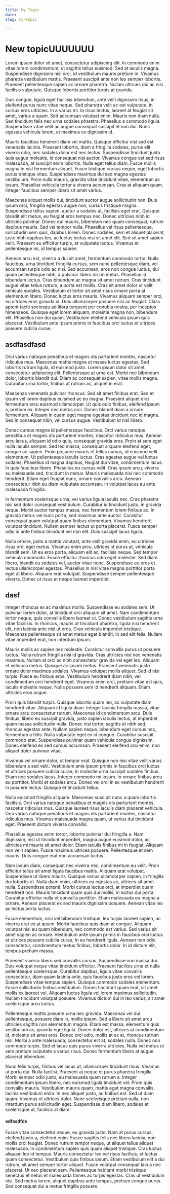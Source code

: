 ```yaml
---
title: My Topic
date: 
slug: my-topic

---
```

# New topicUUUUUUU

Lorem ipsum dolor sit amet, consectetur adipiscing elit. In commodo enim vitae lorem condimentum, ut sagittis tellus euismod. Sed at iaculis magna. Suspendisse dignissim nisi orci, id vestibulum mauris pretium in. Vivamus pharetra vestibulum mattis. Praesent suscipit ante non leo semper lobortis. Praesent pellentesque sapien ac ornare pharetra. Nullam ultrices dui ac nisi facilisis vulputate. Quisque lobortis porttitor turpis at gravida.

Duis congue, ligula eget facilisis bibendum, ante velit dignissim risus, in eleifend purus nunc vitae neque. Sed pharetra velit ac est vulputate, in cursus eros ultricies. In a varius mi. In risus lectus, laoreet at feugiat sit amet, varius a quam. Sed accumsan volutpat enim. Mauris non diam nulla. Sed tincidunt felis nec urna sodales pharetra. Phasellus a commodo ligula. Suspendisse vitae velit ac augue consequat suscipit et non dui. Nunc egestas vehicula lorem, et maximus ex dignissim id.

Mauris faucibus hendrerit diam vel mattis. Quisque efficitur nisi sed est venenatis lacinia. Praesent lobortis, diam a fringilla sodales, purus elit viverra odio, nec sodales dolor est nec lectus. Suspendisse tincidunt justo quis augue molestie, id consequat nisi auctor. Vivamus congue est sed risus malesuada, at suscipit enim lobortis. Nulla eget tellus diam. Fusce mollis magna in nisl fermentum aliquet. Fusce tristique cursus neque, eget lobortis purus tristique vitae. Suspendisse maximus dui sed magna egestas vestibulum. Proin nulla mauris, gravida vitae tincidunt vitae, elementum ac ipsum. Phasellus vehicula tortor a viverra accumsan. Cras at aliquam quam. Integer faucibus semper libero sit amet varius.

Maecenas aliquet mollis dui, tincidunt auctor augue sollicitudin non. Duis ipsum orci, fringilla egestas augue non, cursus tristique magna. Suspendisse tellus sapien, auctor a sodales at, facilisis eget erat. Quisque blandit elit metus, eu feugiat eros tempus nec. Donec ultricies nibh id ultricies pulvinar. Donec dui mauris, bibendum nec quam consequat, rutrum dapibus mauris. Sed vel tempor nulla. Phasellus vel risus pellentesque, sollicitudin sem quis, dapibus lorem. Donec sodales, sem et aliquet placerat, justo nibh dapibus leo, ac luctus lectus nisi sit amet elit. Sed sit amet sapien velit. Praesent eu efficitur turpis, at vulputate lectus. Vivamus et pellentesque mi, id tempus sapien.

Aenean arcu est, viverra a dui sit amet, fermentum commodo tortor. Nulla faucibus, urna tincidunt fringilla cursus, sem nunc pellentesque diam, vel accumsan turpis odio ac nisi. Sed accumsan, eros non congue luctus, dui quam pellentesque nibh, a pulvinar libero nisi in metus. Phasellus id bibendum lectus. Cras bibendum ac magna sit amet rutrum. Cras tincidunt augue vitae tellus rutrum, a porta est mollis. Cras sit amet dolor ut velit vehicula sodales. Vestibulum et tortor sit amet risus ornare porta at elementum libero. Donec luctus eros mauris. Vivamus aliquam semper orci, eu ultrices eros gravida id. Duis ullamcorper posuere nisi ac feugiat. Class aptent taciti sociosqu ad litora torquent per conubia nostra, per inceptos himenaeos. Quisque eget lorem aliquam, molestie magna non, bibendum elit. Phasellus non dui quam. Vestibulum eleifend vehicula ipsum quis placerat. Vestibulum ante ipsum primis in faucibus orci luctus et ultrices posuere cubilia curae;

## asdfasdfasd

Orci varius natoque penatibus et magnis dis parturient montes, nascetur ridiculus mus. Maecenas mattis magna ut massa luctus egestas. Sed lobortis rutrum ligula, id euismod justo. Lorem ipsum dolor sit amet, consectetur adipiscing elit. Pellentesque at urna est. Morbi nec bibendum dolor, lobortis blandit dui. Etiam ac consequat sapien, vitae mollis magna. Curabitur urna tortor, finibus at rutrum ac, aliquet in erat.

Maecenas venenatis pulvinar rhoncus. Sed sit amet finibus erat. Sed et ipsum vel lorem dapibus euismod ac eu magna. Praesent aliquet erat fermentum arcu euismod ullamcorper. Ut quis odio finibus, eleifend ipsum a, pretium ex. Integer nec metus orci. Donec blandit diam a ornare fermentum. Aliquam in quam eget magna egestas tincidunt nec id magna. Sed in consequat nibh, vel cursus augue. Vestibulum id nisl libero.

Donec cursus magna id pellentesque faucibus. Orci varius natoque penatibus et magnis dis parturient montes, nascetur ridiculus mus. Aenean arcu lacus, aliquam id odio quis, consequat gravida eros. Proin at sem eget nulla iaculis semper. Sed leo massa, consequat aliquam eleifend eget, congue ac sapien. Proin posuere mauris et tellus cursus, id euismod velit elementum. Ut pellentesque iaculis luctus. Cras egestas augue vel luctus sodales. Phasellus id magna dapibus, feugiat dui vitae, condimentum lacus. In quis faucibus libero. Phasellus eu cursus velit. Cras ipsum arcu, viverra eu malesuada sed, tincidunt in metus. Mauris malesuada nisi nec commodo hendrerit. Etiam eget feugiat nunc, ornare convallis arcu. Aenean consectetur nibh eu diam vulputate accumsan. In volutpat lacus eu ante malesuada fringilla.

In fermentum scelerisque urna, vel varius ligula iaculis nec. Cras pharetra nisi sed dolor consequat vestibulum. Curabitur id tincidunt justo, in gravida neque. Morbi auctor tempus massa, nec fermentum lorem finibus ac. In gravida metus vel nunc porta, sed maximus ante auctor. Curabitur consequat quam volutpat quam finibus elementum. Vivamus hendrerit volutpat tincidunt. Nullam semper lectus ut porta placerat. Fusce semper odio id ante finibus tincidunt vel non elit. Duis suscipit lacus ligula.

Nulla ornare, justo a mattis volutpat, ante velit gravida enim, eu ultricies risus orci eget metus. Vivamus enim arcu, ultrices id purus at, vehicula blandit sem. Ut eu eros porta, aliquam elit ac, facilisis neque. Sed tempor vehicula commodo. Fusce efficitur rhoncus odio eget molestie. Sed diam libero, blandit eu sodales vel, auctor vitae nunc. Suspendisse eu eros et lectus ullamcorper egestas. Phasellus in nisl vitae magna porttitor porta eget at libero. Aliquam erat volutpat. Suspendisse semper pellentesque viverra. Donec ut risus et neque laoreet imperdiet.

## dasf

Integer rhoncus ex ac maximus mollis. Suspendisse eu sodales sem. Ut pulvinar lorem dolor, at tincidunt orci aliquam sit amet. Nam condimentum tortor neque, quis convallis libero laoreet ut. Donec vestibulum sagittis urna vitae facilisis. In rhoncus, mauris ut tincidunt pharetra, ligula nisi hendrerit elit, non lacinia ante nisl ut eros. Cras vehicula imperdiet tristique. Maecenas pellentesque sit amet metus eget blandit. In sed elit felis. Nullam vitae imperdiet erat, non interdum ipsum.

Mauris mollis ac sapien nec molestie. Curabitur convallis purus ut posuere luctus. Nulla rutrum fringilla nisi id gravida. Cras ultricies nisl nec venenatis maximus. Nullam at orci ac nibh consectetur gravida vel eget leo. Aliquam et vehicula metus. Quisque ac ipsum metus. Praesent venenatis justo ornare dolor maximus sodales. Vivamus volutpat mollis aliquet. Sed id nisi turpis. Fusce eu finibus eros. Vestibulum hendrerit diam nibh, vel condimentum orci hendrerit eget. Vivamus enim orci, pretium vitae est quis, iaculis molestie neque. Nulla posuere sem id hendrerit aliquam. Etiam ultricies eros augue.

Proin quis blandit turpis. Quisque lobortis quam leo, ac vulputate diam hendrerit vitae. Aliquam id ligula diam. Integer lacinia fringilla massa, vitae ornare arcu consectetur rutrum. Maecenas id condimentum arcu. Duis finibus, libero eu suscipit gravida, justo sapien iaculis lectus, at imperdiet quam massa sollicitudin nulla. Donec nisi tortor, sagittis et nibh sed, rhoncus egestas ante. Nullam sapien neque, bibendum eget cursus nec, fermentum a felis. Nulla vulputate eget ex id congue. Curabitur suscipit commodo erat. Suspendisse pulvinar quam vehicula congue dignissim. Donec eleifend ex sed cursus accumsan. Praesent eleifend orci enim, non aliquet dolor pulvinar vitae.

Vivamus vel ornare dolor, ut tempor erat. Quisque non nisi vitae velit varius bibendum a sed velit. Vestibulum ante ipsum primis in faucibus orci luctus et ultrices posuere cubilia curae; In molestie urna suscipit sodales finibus. Etiam nec sodales lacus. Integer commodo mi ipsum. In ornare finibus arcu eu porttitor. Morbi et sodales arcu. Donec vel orci in ex vestibulum hendrerit in posuere lectus. Quisque et tincidunt tellus.

Nulla euismod fringilla aliquam. Maecenas suscipit nunc a quam lobortis facilisis. Orci varius natoque penatibus et magnis dis parturient montes, nascetur ridiculus mus. Quisque laoreet risus iaculis diam placerat vehicula. Orci varius natoque penatibus et magnis dis parturient montes, nascetur ridiculus mus. Vivamus malesuada magna quam, ut varius dui tincidunt eget. Praesent dictum viverra convallis.

Phasellus egestas enim tortor, lobortis pulvinar dui fringilla a. Nam dignissim, nisl ut tincidunt imperdiet, magna augue euismod dolor, ac ultricies mi mauris sit amet dolor. Etiam iaculis finibus mi in feugiat. Aliquam non velit sapien. Fusce maximus ultrices posuere. Pellentesque et sem mauris. Duis congue erat non accumsan luctus.

Nam ipsum diam, consequat nec viverra nec, condimentum eu velit. Proin efficitur tellus sit amet ligula faucibus mattis. Aliquam erat volutpat. Suspendisse ut libero mauris. Quisque varius ullamcorper sapien, in fringilla dui lobortis et. Nulla diam enim, ultrices eu egestas ac, ultrices sit amet nulla. Suspendisse potenti. Morbi cursus lectus orci, at imperdiet quam hendrerit non. Mauris tincidunt quam quis dui mollis, in luctus dui porta. Curabitur efficitur nulla et convallis porttitor. Etiam malesuada eu magna a ornare. Aenean placerat ex sed mauris dignissim posuere. Aenean vitae leo ac lectus porta luctus.

Fusce elementum, orci vel bibendum tristique, leo turpis laoreet sapien, ac viverra erat ex at ipsum. Morbi faucibus quis diam at congue. Aliquam volutpat nisi eu quam bibendum, nec commodo est varius. Sed varius sit amet sapien ac ornare. Vestibulum ante ipsum primis in faucibus orci luctus et ultrices posuere cubilia curae; In eu hendrerit ligula. Aenean non odio consectetur, condimentum metus finibus, lobortis dolor. In id dictum elit, tempus pretium massa.

Praesent viverra libero sed convallis cursus. Suspendisse non massa dui. Duis volutpat neque vitae tincidunt efficitur. Praesent facilisis urna et nulla pellentesque scelerisque. Curabitur dapibus, ligula vitae convallis consectetur, diam quam lacinia ante, quis faucibus justo eros vel lorem. Suspendisse vitae tempus sapien. Quisque commodo sodales elementum. Fusce sollicitudin finibus vestibulum. Donec tincidunt quam erat, sit amet mollis ex laoreet vel. Aliquam luctus ligula vel lorem maximus sollicitudin. Nullam tincidunt volutpat posuere. Vivamus dictum dui in leo varius, sit amet scelerisque arcu luctus.

Pellentesque mattis posuere urna nec gravida. Maecenas vel dui pellentesque, posuere diam in, mollis ipsum. Sed a libero sit amet arcu ultricies sagittis non elementum magna. Etiam est massa, elementum quis vestibulum ac, gravida eget ligula. Donec dolor est, ultrices at condimentum id, molestie sit amet eros. Donec orci odio, mollis at ex at, rhoncus rutrum nisl. Morbi a ante malesuada, consectetur elit at, sodales nulla. Donec non commodo turpis. Sed et lacus quis purus viverra ultricies. Nulla vel metus ut sem pretium vulputate a varius risus. Donec fermentum libero at augue placerat bibendum.

Nunc felis turpis, finibus vel lacus ut, ullamcorper tincidunt risus. Vivamus ut porta dui. Nulla facilisi. Praesent at neque et purus pharetra fringilla. Morbi semper odio justo, eu malesuada quam rutrum a. Integer condimentum ipsum libero, nec euismod ligula tincidunt vel. Proin quis convallis mauris. Vestibulum mauris quam, mattis eget magna convallis, lacinia vestibulum enim. In nec aliquet justo, ac finibus est. Sed ut diam quam. Vivamus et ultrices dolor. Nunc scelerisque pretium nulla, non interdum purus sollicitudin eget. Suspendisse diam libero, sodales et scelerisque ut, facilisis at diam.

#### adfasdfds

Fusce vitae consectetur neque, eu gravida justo. Nam at purus cursus, eleifend justo a, eleifend enim. Fusce sagittis felis nec libero lacinia, non mollis orci feugiat. Donec rutrum tempor neque, ut aliquet tellus aliquet malesuada. In condimentum sapien quis quam aliquet tristique. Cras luctus aliquam leo id tempus. Mauris consectetur leo vel risus facilisis, et luctus quam consectetur. Vestibulum quis finibus ipsum. Etiam vestibulum elit a dui rutrum, sit amet semper tortor aliquet. Fusce volutpat consequat lacus nec placerat. Ut nec placerat sem. Pellentesque habitant morbi tristique senectus et netus et malesuada fames ac turpis egestas. Cras ut vestibulum nisl. Sed metus lorem, aliquet dapibus ante tempus, pretium congue purus. Sed consequat dui a metus fringilla posuere.